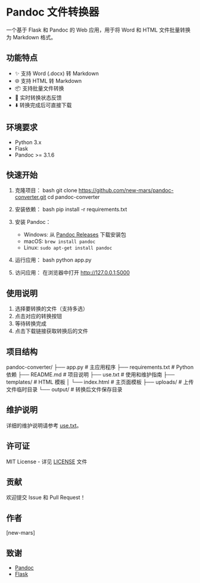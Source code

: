 # Pandoc 文件转换器

一个基于 Flask 和 Pandoc 的 Web 应用，用于将 Word 和 HTML 文件批量转换为 Markdown 格式。

## 功能特点

- ✨ 支持 Word (.docx) 转 Markdown
- 🌐 支持 HTML 转 Markdown
- 📦 支持批量文件转换
- 🔄 实时转换状态反馈
- ⬇️ 转换完成后可直接下载

## 环境要求

- Python 3.x
- Flask
- Pandoc >= 3.1.6

## 快速开始

1. 克隆项目：
   bash
   git clone https://github.com/new-mars/pandoc-converter.git
   cd pandoc-converter
2. 安装依赖：
   bash
   pip install -r requirements.txt
3. 安装 Pandoc：

   - Windows: 从 [Pandoc Releases](https://github.com/jgm/pandoc/releases/latest) 下载安装包
   - macOS: `brew install pandoc`
   - Linux: `sudo apt-get install pandoc`
4. 运行应用：
   bash
   python app.py
5. 访问应用：
   在浏览器中打开 http://127.0.0.1:5000

## 使用说明

1. 选择要转换的文件（支持多选）
2. 点击对应的转换按钮
3. 等待转换完成
4. 点击下载链接获取转换后的文件

## 项目结构

pandoc-converter/
├── app.py # 主应用程序
├── requirements.txt # Python 依赖
├── README.md # 项目说明
├── use.txt # 使用和维护指南
├── templates/ # HTML 模板
│ └── index.html # 主页面模板
├── uploads/ # 上传文件临时目录
└── output/ # 转换后文件保存目录

## 维护说明

详细的维护说明请参考 [use.txt](use.txt)。

## 许可证

MIT License - 详见 [LICENSE](LICENSE) 文件

## 贡献

欢迎提交 Issue 和 Pull Request！

## 作者

[new-mars]

## 致谢

- [Pandoc](https://pandoc.org/)
- [Flask](https://flask.palletsprojects.com/)
